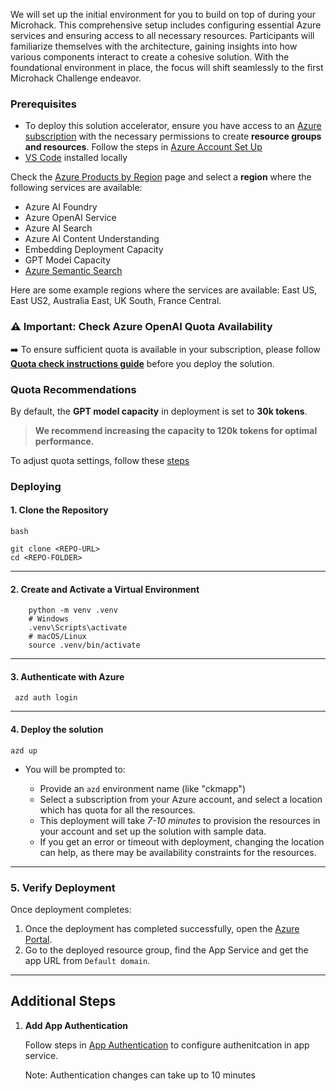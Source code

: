 
We will set up the initial environment for you to build on top of during your Microhack. This comprehensive setup includes configuring essential Azure services and ensuring access to all necessary resources. Participants will familiarize themselves with the architecture, gaining insights into how various components interact to create a cohesive solution. With the foundational environment in place, the focus will shift seamlessly to the first Microhack Challenge endeavor. 

### **Prerequisites**

- To deploy this solution accelerator, ensure you have access to an [Azure subscription](https://azure.microsoft.com/free/) with the necessary permissions to create **resource groups and resources**. Follow the steps in  [Azure Account Set Up](../support-docs/AzureAccountSetUp.md)
- [VS Code](https://code.visualstudio.com/download) installed locally


Check the [Azure Products by Region](https://azure.microsoft.com/en-us/explore/global-infrastructure/products-by-region/?products=all&regions=all) page and select a **region** where the following services are available:  

- Azure AI Foundry 
- Azure OpenAI Service 
- Azure AI Search
- Azure AI Content Understanding
- Embedding Deployment Capacity  
- GPT Model Capacity
- [Azure Semantic Search](../support-docs/AzureSemanticSearchRegion.md)  

Here are some example regions where the services are available: East US, East US2, Australia East, UK South, France Central.

### ⚠️ Important: Check Azure OpenAI Quota Availability  

➡️ To ensure sufficient quota is available in your subscription, please follow **[Quota check instructions guide](../support-docs/quota_check.md)** before you deploy the solution.


### Quota Recommendations  
By default, the **GPT model capacity** in deployment is set to **30k tokens**.  
> **We recommend increasing the capacity to 120k tokens for optimal performance.** 

To adjust quota settings, follow these [steps](../support-docs/AzureGPTQuotaSettings.md)  



### Deploying

#### 1. Clone the Repository

    bash

    git clone <REPO-URL>
    cd <REPO-FOLDER> 

---

#### 2. Create and Activate a Virtual Environment
        python -m venv .venv
        # Windows
        .venv\Scripts\activate
        # macOS/Linux
        source .venv/bin/activate

---

#### 3. Authenticate with Azure
     azd auth login

---

#### 4.  Deploy the solution
    azd up


- You will be prompted to: 

    - Provide an `azd` environment name (like "ckmapp")
    - Select a subscription from your Azure account, and select a location which has quota for all the resources. 
    - This deployment will take *7-10 minutes* to provision the resources in your account and set up the solution with sample data. 
    - If you get an error or timeout with deployment, changing the location can help, as there may be availability constraints for the resources.
---

### 5. Verify Deployment
Once deployment completes:

1. Once the deployment has completed successfully, open the [Azure Portal](https://portal.azure.com/). 
2. Go to the deployed resource group, find the App Service and get the app URL from `Default domain`.

---

<h2>
Additional Steps
</h2>

1. **Add App Authentication**
   
    Follow steps in [App Authentication](./App-Authentication.md) to configure authenitcation in app service.

    Note: Authentication changes can take up to 10 minutes 

